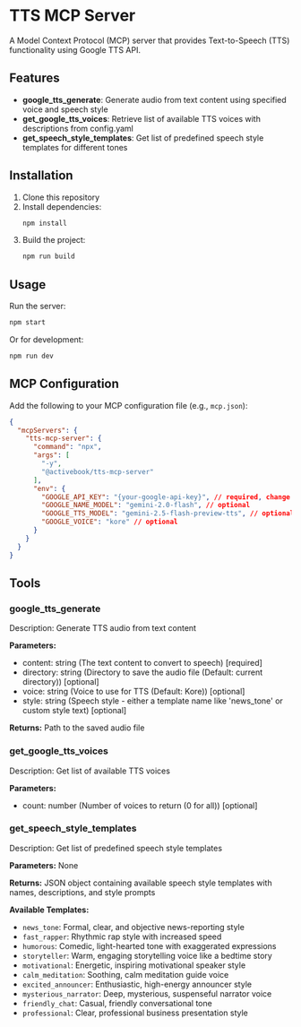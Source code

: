 # TTS MCP Server

A Model Context Protocol (MCP) server that provides Text-to-Speech (TTS) functionality using Google TTS API.

## Features

- **google_tts_generate**: Generate audio from text content using specified voice and speech style
- **get_google_tts_voices**: Retrieve list of available TTS voices with descriptions from config.yaml
- **get_speech_style_templates**: Get list of predefined speech style templates for different tones

## Installation

1. Clone this repository
2. Install dependencies:
   ```bash
   npm install
   ```
3. Build the project:
   ```bash
   npm run build
   ```

## Usage

Run the server:
```bash
npm start
```

Or for development:
```bash
npm run dev
```

## MCP Configuration

Add the following to your MCP configuration file (e.g., `mcp.json`):

```json
{
  "mcpServers": {
    "tts-mcp-server": {
      "command": "npx",
      "args": [
        "-y",
        "@activebook/tts-mcp-server"
      ],
      "env": {
        "GOOGLE_API_KEY": "{your-google-api-key}", // required, change to your own key
        "GOOGLE_NAME_MODEL": "gemini-2.0-flash", // optional
        "GOOGLE_TTS_MODEL": "gemini-2.5-flash-preview-tts", // optional
        "GOOGLE_VOICE": "kore" // optional
      }
    }
  }
}
```

## Tools

### google_tts_generate

Description: Generate TTS audio from text content

**Parameters:**

- content: string (The text content to convert to speech) [required]
- directory: string (Directory to save the audio file (Default: current directory)) [optional]
- voice: string (Voice to use for TTS (Default: Kore)) [optional]
- style: string (Speech style - either a template name like 'news_tone' or custom style text) [optional]

**Returns:** Path to the saved audio file

### get_google_tts_voices

Description: Get list of available TTS voices

**Parameters:**

- count: number (Number of voices to return (0 for all)) [optional]

### get_speech_style_templates

Description: Get list of predefined speech style templates

**Parameters:** None

**Returns:** JSON object containing available speech style templates with names, descriptions, and style prompts

**Available Templates:**
- `news_tone`: Formal, clear, and objective news-reporting style
- `fast_rapper`: Rhythmic rap style with increased speed
- `humorous`: Comedic, light-hearted tone with exaggerated expressions
- `storyteller`: Warm, engaging storytelling voice like a bedtime story
- `motivational`: Energetic, inspiring motivational speaker style
- `calm_meditation`: Soothing, calm meditation guide voice
- `excited_announcer`: Enthusiastic, high-energy announcer style
- `mysterious_narrator`: Deep, mysterious, suspenseful narrator voice
- `friendly_chat`: Casual, friendly conversational tone
- `professional`: Clear, professional business presentation style
